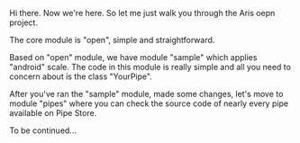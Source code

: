 Hi there. Now we're here. 
So let me just walk you through the Aris oepn project. 

The core module is "open", simple and straightforward. 

Based on "open" module, we have module "sample" which applies "android" scale. The code in this module is really simple and all you need to concern about is the class "YourPipe".

After you've ran the "sample" module, made some changes, let's move to module "pipes" where you can check the source code of nearly every pipe available on Pipe Store. 

To be continued...

